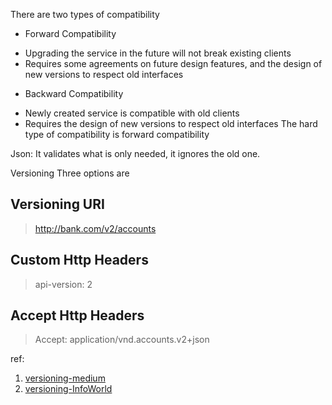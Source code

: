There are two types of compatibility
* Forward Compatibility
- Upgrading the service in the future will not break existing clients
- Requires some agreements on future design features, and the design of new versions to respect old 
interfaces
* Backward Compatibility
- Newly created service is compatible with old clients
- Requires the design of new versions to respect old interfaces
The hard type of compatibility is forward compatibility

Json: It validates what is only needed, it ignores the old one.

Versioning
Three options are 

## Versioning URI

> http://bank.com/v2/accounts

## Custom Http Headers
> api-version: 2

## Accept Http Headers
> Accept: application/vnd.accounts.v2+json

ref:
1. [versioning-medium](https://medium.com/geekculture/clean-architecture-using-c-api-versioning-128559de808f)
2. [versioning-InfoWorld ]( https://www.infoworld.com/article/3671870/how-to-version-minimal-apis-in-aspnet-core-6.html )